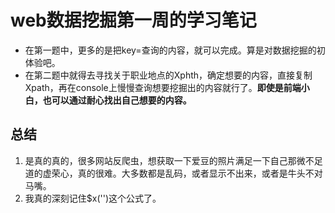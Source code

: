 # web数据挖掘第一周的学习笔记
* 在第一题中，更多的是把key=查询的内容，就可以完成。算是对数据挖掘的初体验吧。
* 在第二题中就得去寻找关于职业地点的Xphth，确定想要的内容，直接复制Xpath，再在console上慢慢查询想要挖掘出的内容就行了。**即使是前端小白，也可以通过耐心找出自己想要的内容。**
## 总结
1. 是真的真的，很多网站反爬虫，想获取一下爱豆的照片满足一下自己那微不足道的虚荣心，真的很难。大多数都是乱码，或者显示不出来，或者是牛头不对马嘴。
2. 我真的深刻记住$x('')这个公式了。
